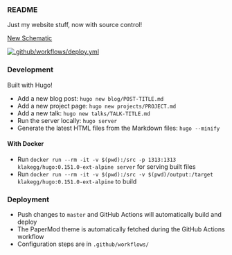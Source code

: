 ### README

Just my website stuff, now with source control!

[New Schematic](http://newschematic.org)

[![.github/workflows/deploy.yml](https://github.com/chrisbodhi/newschematic/actions/workflows/deploy.yml/badge.svg)](https://github.com/chrisbodhi/newschematic/actions/workflows/deploy.yml)

### Development

Built with Hugo!

- Add a new blog post: `hugo new blog/POST-TITLE.md`
- Add a new project page: `hugo new projects/PROJECT.md`
- Add a new talk: `hugo new talks/TALK-TITLE.md`
- Run the server locally: `hugo server`
- Generate the latest HTML files from the Markdown files: `hugo --minify`

#### With Docker

- Run `docker run --rm -it -v $(pwd):/src -p 1313:1313 klakegg/hugo:0.151.0-ext-alpine server` for serving built files
- Run `docker run --rm -it -v $(pwd):/src -v $(pwd)/output:/target klakegg/hugo:0.151.0-ext-alpine` to build

### Deployment

- Push changes to `master` and GitHub Actions will automatically build and deploy
- The PaperMod theme is automatically fetched during the GitHub Actions workflow
- Configuration steps are in `.github/workflows/`
